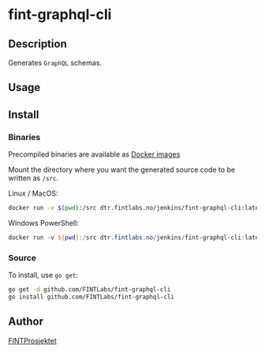 # fint-graphql-cli



## Description
Generates `GraphQL` schemas.

## Usage



## Install

### Binaries

Precompiled binaries are available as [Docker images](https://dtr.fintlabs.no/)

Mount the directory where you want the generated source code to be written as `/src`.

Linux / MacOS:
```bash
docker run -v $(pwd):/src dtr.fintlabs.no/jenkins/fint-graphql-cli:latest <ARGS>
```

Windows PowerShell:
```ps1
docker run -v ${pwd}:/src dtr.fintlabs.no/jenkins/fint-graphql-cli:latest <ARGS>
```

### Source

To install, use `go get`:

```bash
go get -d github.com/FINTLabs/fint-graphql-cli
go install github.com/FINTLabs/fint-graphql-cli
```

## Author

[FINTProsjektet](https://fintprosjektet.github.io)
